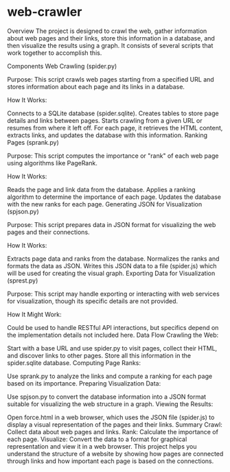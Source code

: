 # web-crawler
Overview
The project is designed to crawl the web, gather information about web pages and their links, store this information in a database, and then visualize the results using a graph. It consists of several scripts that work together to accomplish this.

Components
Web Crawling (spider.py)

Purpose: This script crawls web pages starting from a specified URL and stores information about each page and its links in a database.

How It Works:

Connects to a SQLite database (spider.sqlite).
Creates tables to store page details and links between pages.
Starts crawling from a given URL or resumes from where it left off.
For each page, it retrieves the HTML content, extracts links, and updates the database with this information.
Ranking Pages (sprank.py)

Purpose: This script computes the importance or "rank" of each web page using algorithms like PageRank.

How It Works:

Reads the page and link data from the database.
Applies a ranking algorithm to determine the importance of each page.
Updates the database with the new ranks for each page.
Generating JSON for Visualization (spjson.py)

Purpose: This script prepares data in JSON format for visualizing the web pages and their connections.

How It Works:

Extracts page data and ranks from the database.
Normalizes the ranks and formats the data as JSON.
Writes this JSON data to a file (spider.js) which will be used for creating the visual graph.
Exporting Data for Visualization (sprest.py)

Purpose: This script may handle exporting or interacting with web services for visualization, though its specific details are not provided.

How It Might Work:

Could be used to handle RESTful API interactions, but specifics depend on the implementation details not included here.
Data Flow
Crawling the Web:

Start with a base URL and use spider.py to visit pages, collect their HTML, and discover links to other pages.
Store all this information in the spider.sqlite database.
Computing Page Ranks:

Use sprank.py to analyze the links and compute a ranking for each page based on its importance.
Preparing Visualization Data:

Use spjson.py to convert the database information into a JSON format suitable for visualizing the web structure in a graph.
Viewing the Results:

Open force.html in a web browser, which uses the JSON file (spider.js) to display a visual representation of the pages and their links.
Summary
Crawl: Collect data about web pages and links.
Rank: Calculate the importance of each page.
Visualize: Convert the data to a format for graphical representation and view it in a web browser.
This project helps you understand the structure of a website by showing how pages are connected through links and how important each page is based on the connections.



